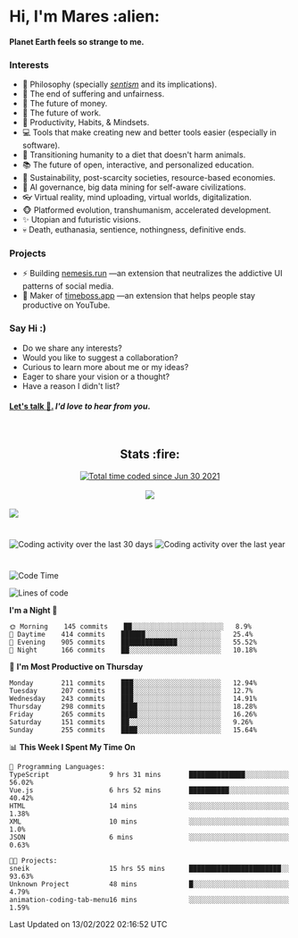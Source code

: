 <h1>Hi, I'm Mares :alien:</h1>

#### Planet Earth feels so strange to me.

### **Interests**

- 🌊 Philosophy (specially [_sentism_][sentismmedium] and its implications).
- 🎯 The end of suffering and unfairness.
- 💸 The future of money.
- 💼 The future of work.
- 🧠 Productivity, Habits, & Mindsets.
- 💻 Tools that make creating new and better tools easier (especially in software).
- 🥗 Transitioning humanity to a diet that doesn't harm animals.
- 📚 The future of open, interactive, and personalized education.
- 🌱 Sustainability, post-scarcity societies, resource-based economies.
- 🤖 AI governance, big data mining for self-aware civilizations.
- 👓 Virtual reality, mind uploading, virtual worlds, digitalization.
- 🐵 Platformed evolution, transhumanism, accelerated development.
- ✨ Utopian and futuristic visions.
- 💀 Death, euthanasia, sentience, nothingness, definitive ends.


### **Projects**

- ⚡ Building [nemesis.run](https://nemesis.run) —an extension that neutralizes the addictive UI patterns of social media.
- 💎 Maker of [timeboss.app](https://timeboss.app) —an extension that helps people stay productive on YouTube.


### **Say Hi :)**

- Do we share any interests?
- Would you like to suggest a collaboration?
- Curious to learn more about me or my ideas?
- Eager to share your vision or a thought?
- Have a reason I didn't list?

#### [Let's talk :wave:.](mailto:mareszhar@gmail.com) _I'd love to hear from you_.

[sentismmedium]: https://medium.com/@mareszhar/born-a-prisoner-a-reflection-about-life-its-struggles-and-a-plan-to-escape-d8566ce9b026

<br>

<h2 align="center">Stats :fire:</h2>

<div align="center">
  <a href="https://wakatime.com/@cfdc0e0d-4860-4b62-9ff0-cb659185525e">
    <img src="https://wakatime.com/badge/user/cfdc0e0d-4860-4b62-9ff0-cb659185525e.svg" alt="Total time coded since Jun 30 2021" />
  </a>
</div>

<br>

<!-- 
Add or remove this: 
&dates=B1AAB3FF 
...or this...
&date_format=M%20j%5B%2C%20Y%5D
from the *streak stats URL below* if they get bugged and aren't updating: 
-->

<div align="center">
  <img src="https://github-readme-streak-stats.herokuapp.com?user=mareszhar&theme=black-ice&hide_border=true&stroke=FFFFFF15&ring=DF8FFE&fire=DF8FFE&currStreakLabel=DF8FFE&background=1A232A&currStreakNum=86FFAB&dates=B1AAB3FF&date_format=M%20j%5B%2C%20Y%5D">
</div>

<br>

<img src="https://activity-graph.herokuapp.com/graph?username=mareszhar&theme=nord&bg_color=00000000&color=979797&line=DF8FFE&point=00000000&area=true&hide_border=true">

<br>

<h1></h1>

<img src="https://wakatime.com/share/@mares/5df0ff02-9c79-41b4-b540-51dc9c65a57b.svg" alt="Coding activity over the last 30 days" />
<img src="https://wakatime.com/share/@mares/ea89ba71-f374-40af-930c-e0655909fe37.svg" alt="Coding activity over the last year" />

<h1></h1>

<!--START_SECTION:waka-->
![Code Time](http://img.shields.io/badge/Code%20Time-488%20hrs%2058%20mins-blue)

![Lines of code](https://img.shields.io/badge/From%20Hello%20World%20I%27ve%20Written-124%20Thousand%20lines%20of%20code-blue)

**I'm a Night 🦉** 

```text
🌞 Morning    145 commits    ██░░░░░░░░░░░░░░░░░░░░░░░   8.9% 
🌆 Daytime    414 commits    ██████░░░░░░░░░░░░░░░░░░░   25.4% 
🌃 Evening    905 commits    ██████████████░░░░░░░░░░░   55.52% 
🌙 Night      166 commits    ██░░░░░░░░░░░░░░░░░░░░░░░   10.18%

```
📅 **I'm Most Productive on Thursday** 

```text
Monday       211 commits    ███░░░░░░░░░░░░░░░░░░░░░░   12.94% 
Tuesday      207 commits    ███░░░░░░░░░░░░░░░░░░░░░░   12.7% 
Wednesday    243 commits    ███░░░░░░░░░░░░░░░░░░░░░░   14.91% 
Thursday     298 commits    ████░░░░░░░░░░░░░░░░░░░░░   18.28% 
Friday       265 commits    ████░░░░░░░░░░░░░░░░░░░░░   16.26% 
Saturday     151 commits    ██░░░░░░░░░░░░░░░░░░░░░░░   9.26% 
Sunday       255 commits    ████░░░░░░░░░░░░░░░░░░░░░   15.64%

```


📊 **This Week I Spent My Time On** 

```text
💬 Programming Languages: 
TypeScript               9 hrs 31 mins       ██████████████░░░░░░░░░░░   56.02% 
Vue.js                   6 hrs 52 mins       ██████████░░░░░░░░░░░░░░░   40.42% 
HTML                     14 mins             ░░░░░░░░░░░░░░░░░░░░░░░░░   1.38% 
XML                      10 mins             ░░░░░░░░░░░░░░░░░░░░░░░░░   1.0% 
JSON                     6 mins              ░░░░░░░░░░░░░░░░░░░░░░░░░   0.63%

🐱‍💻 Projects: 
sneik                    15 hrs 55 mins      ███████████████████████░░   93.63% 
Unknown Project          48 mins             █░░░░░░░░░░░░░░░░░░░░░░░░   4.79% 
animation-coding-tab-menu16 mins             ░░░░░░░░░░░░░░░░░░░░░░░░░   1.59%

```


 Last Updated on 13/02/2022 02:16:52 UTC
<!--END_SECTION:waka-->
